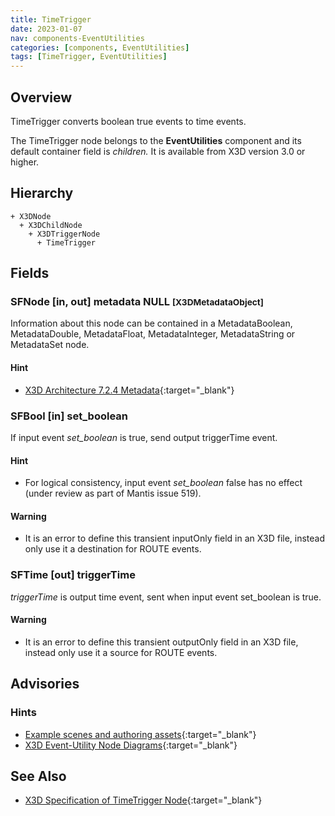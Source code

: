 ```yaml
---
title: TimeTrigger
date: 2023-01-07
nav: components-EventUtilities
categories: [components, EventUtilities]
tags: [TimeTrigger, EventUtilities]
---
```

<style>
.post h3 {
  word-spacing: 0.2em;
}
</style>

## Overview

TimeTrigger converts boolean true events to time events.

The TimeTrigger node belongs to the **EventUtilities** component and its default container field is *children.* It is available from X3D version 3.0 or higher.

## Hierarchy

```
+ X3DNode
  + X3DChildNode
    + X3DTriggerNode
      + TimeTrigger
```

## Fields

### SFNode [in, out] **metadata** NULL <small>[X3DMetadataObject]</small>

Information about this node can be contained in a MetadataBoolean, MetadataDouble, MetadataFloat, MetadataInteger, MetadataString or MetadataSet node.

#### Hint

- [X3D Architecture 7.2.4 Metadata](https://www.web3d.org/specifications/X3Dv4Draft/ISO-IEC19775-1v4-IS.proof//Part01/components/core.html#Metadata){:target="_blank"}

### SFBool [in] **set_boolean**

If input event *set_boolean* is true, send output triggerTime event.

#### Hint

- For logical consistency, input event *set_boolean* false has no effect (under review as part of Mantis issue 519).

#### Warning

- It is an error to define this transient inputOnly field in an X3D file, instead only use it a destination for ROUTE events.

### SFTime [out] **triggerTime**

*triggerTime* is output time event, sent when input event set_boolean is true.

#### Warning

- It is an error to define this transient outputOnly field in an X3D file, instead only use it a source for ROUTE events.

## Advisories

### Hints

- [Example scenes and authoring assets](https://www.web3d.org/x3d/content/examples/X3dForWebAuthors/Chapter09-EventUtilitiesScripting){:target="_blank"}
- [X3D Event-Utility Node Diagrams](https://www.web3d.org/x3d/content/examples/X3dForWebAuthors/Chapter09-EventUtilitiesScripting/X3dEventUtilityNodeEventDiagrams.pdf){:target="_blank"}

## See Also

- [X3D Specification of TimeTrigger Node](https://www.web3d.org/documents/specifications/19775-1/V4.0/Part01/components/eventUtilities.html#TimeTrigger){:target="_blank"}
